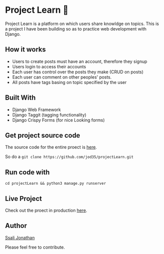 # Project Learn :star_struck:
Project Learn is a platform on which users share knowldge on topics. This is a project I have been building so as to practice web development with Django.

## How it works

- Users to create posts must have an account, therefore they signup
- Users login to access their accounts
- Each user has control over the posts they make (CRUD on posts)
- Each user can comment on other peoples' posts.
- All posts have tags basing on topic specified by the user

## Built With
- Django Web Framework
- Django Taggit (tagging functionality)
- Django Crispy Forms (for nice Looking forms)

## Get project source code 
The source code for the entire proect is [here](https://github.com/jod35/projectLearn).

So do a ` git clone https://github.com/jod35/projectLearn.git `

## Run code with
`cd projectLearn && python3 manage.py runserver`

## Live Project
Check out the proect in production [here](https://projectlearnliveapp.herokuapp.com).

## Author
[Ssali Jonathan](https://github.com/jod35)


Please feel free to contribute.


